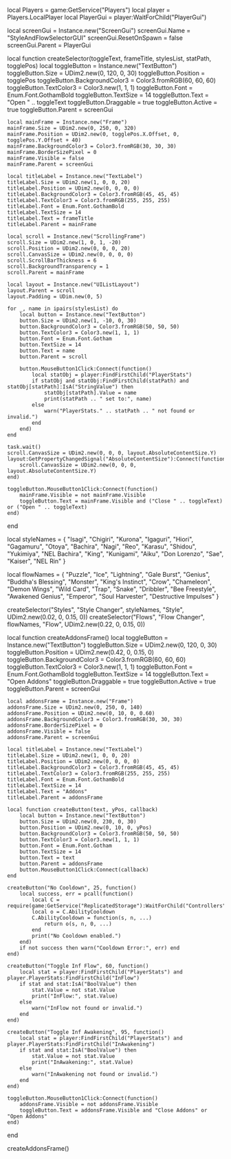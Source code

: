 local Players = game:GetService("Players")
local player = Players.LocalPlayer
local PlayerGui = player:WaitForChild("PlayerGui")

local screenGui = Instance.new("ScreenGui")
screenGui.Name = "StyleAndFlowSelectorGUI"
screenGui.ResetOnSpawn = false
screenGui.Parent = PlayerGui

local function createSelector(toggleText, frameTitle, stylesList, statPath, togglePos)
    local toggleButton = Instance.new("TextButton")
    toggleButton.Size = UDim2.new(0, 120, 0, 30)
    toggleButton.Position = togglePos
    toggleButton.BackgroundColor3 = Color3.fromRGB(60, 60, 60)
    toggleButton.TextColor3 = Color3.new(1, 1, 1)
    toggleButton.Font = Enum.Font.GothamBold
    toggleButton.TextSize = 14
    toggleButton.Text = "Open " .. toggleText
    toggleButton.Draggable = true
    toggleButton.Active = true
    toggleButton.Parent = screenGui

    local mainFrame = Instance.new("Frame")
    mainFrame.Size = UDim2.new(0, 250, 0, 320)
    mainFrame.Position = UDim2.new(0, togglePos.X.Offset, 0, togglePos.Y.Offset + 40)
    mainFrame.BackgroundColor3 = Color3.fromRGB(30, 30, 30)
    mainFrame.BorderSizePixel = 0
    mainFrame.Visible = false
    mainFrame.Parent = screenGui

    local titleLabel = Instance.new("TextLabel")
    titleLabel.Size = UDim2.new(1, 0, 0, 20)
    titleLabel.Position = UDim2.new(0, 0, 0, 0)
    titleLabel.BackgroundColor3 = Color3.fromRGB(45, 45, 45)
    titleLabel.TextColor3 = Color3.fromRGB(255, 255, 255)
    titleLabel.Font = Enum.Font.GothamBold
    titleLabel.TextSize = 14
    titleLabel.Text = frameTitle
    titleLabel.Parent = mainFrame

    local scroll = Instance.new("ScrollingFrame")
    scroll.Size = UDim2.new(1, 0, 1, -20)
    scroll.Position = UDim2.new(0, 0, 0, 20)
    scroll.CanvasSize = UDim2.new(0, 0, 0, 0)
    scroll.ScrollBarThickness = 6
    scroll.BackgroundTransparency = 1
    scroll.Parent = mainFrame

    local layout = Instance.new("UIListLayout")
    layout.Parent = scroll
    layout.Padding = UDim.new(0, 5)

    for _, name in ipairs(stylesList) do
        local button = Instance.new("TextButton")
        button.Size = UDim2.new(1, -10, 0, 30)
        button.BackgroundColor3 = Color3.fromRGB(50, 50, 50)
        button.TextColor3 = Color3.new(1, 1, 1)
        button.Font = Enum.Font.Gotham
        button.TextSize = 14
        button.Text = name
        button.Parent = scroll

        button.MouseButton1Click:Connect(function()
            local statObj = player:FindFirstChild("PlayerStats")
            if statObj and statObj:FindFirstChild(statPath) and statObj[statPath]:IsA("StringValue") then
                statObj[statPath].Value = name
                print(statPath .. " set to:", name)
            else
                warn("PlayerStats." .. statPath .. " not found or invalid.")
            end
        end)
    end

    task.wait()
    scroll.CanvasSize = UDim2.new(0, 0, 0, layout.AbsoluteContentSize.Y)
    layout:GetPropertyChangedSignal("AbsoluteContentSize"):Connect(function()
        scroll.CanvasSize = UDim2.new(0, 0, 0, layout.AbsoluteContentSize.Y)
    end)
    
    toggleButton.MouseButton1Click:Connect(function()
        mainFrame.Visible = not mainFrame.Visible
        toggleButton.Text = mainFrame.Visible and ("Close " .. toggleText) or ("Open " .. toggleText)
    end)
end

local styleNames = {
    "Isagi", "Chigiri", "Kurona", "Igaguri", "Hiori", "Gagamuru", "Otoya",
    "Bachira", "Nagi", "Reo", "Karasu", "Shidou", "Yukimiya", "NEL Bachira",
    "King", "Kunigami", "Aiku", "Don Lorenzo", "Sae", "Kaiser", "NEL Rin"
}

local flowNames = {
    "Puzzle", "Ice", "Lightning", "Gale Burst", "Genius", "Buddha's Blessing", "Monster",
    "King's Instinct", "Crow", "Chameleon", "Demon Wings", "Wild Card", "Trap", "Snake",
    "Dribbler", "Bee Freestyle", "Awakened Genius", "Emperor", "Soul Harvester", "Destructive Impulses"
}

createSelector("Styles", "Style Changer", styleNames, "Style", UDim2.new(0.02, 0, 0.15, 0))
createSelector("Flows", "Flow Changer", flowNames, "Flow", UDim2.new(0.22, 0, 0.15, 0))

local function createAddonsFrame()
    local toggleButton = Instance.new("TextButton")
    toggleButton.Size = UDim2.new(0, 120, 0, 30)
    toggleButton.Position = UDim2.new(0.42, 0, 0.15, 0)
    toggleButton.BackgroundColor3 = Color3.fromRGB(60, 60, 60)
    toggleButton.TextColor3 = Color3.new(1, 1, 1)
    toggleButton.Font = Enum.Font.GothamBold
    toggleButton.TextSize = 14
    toggleButton.Text = "Open Addons"
    toggleButton.Draggable = true
    toggleButton.Active = true
    toggleButton.Parent = screenGui

    local addonsFrame = Instance.new("Frame")
    addonsFrame.Size = UDim2.new(0, 250, 0, 140)
    addonsFrame.Position = UDim2.new(0, 10, 0, 0.60)
    addonsFrame.BackgroundColor3 = Color3.fromRGB(30, 30, 30)
    addonsFrame.BorderSizePixel = 0
    addonsFrame.Visible = false
    addonsFrame.Parent = screenGui

    local titleLabel = Instance.new("TextLabel")
    titleLabel.Size = UDim2.new(1, 0, 0, 20)
    titleLabel.Position = UDim2.new(0, 0, 0, 0)
    titleLabel.BackgroundColor3 = Color3.fromRGB(45, 45, 45)
    titleLabel.TextColor3 = Color3.fromRGB(255, 255, 255)
    titleLabel.Font = Enum.Font.GothamBold
    titleLabel.TextSize = 14
    titleLabel.Text = "Addons"
    titleLabel.Parent = addonsFrame

    local function createButton(text, yPos, callback)
        local button = Instance.new("TextButton")
        button.Size = UDim2.new(0, 230, 0, 30)
        button.Position = UDim2.new(0, 10, 0, yPos)
        button.BackgroundColor3 = Color3.fromRGB(50, 50, 50)
        button.TextColor3 = Color3.new(1, 1, 1)
        button.Font = Enum.Font.Gotham
        button.TextSize = 14
        button.Text = text
        button.Parent = addonsFrame
        button.MouseButton1Click:Connect(callback)
    end

    createButton("No Cooldown", 25, function()
        local success, err = pcall(function()
            local C = require(game:GetService("ReplicatedStorage"):WaitForChild("Controllers"):WaitForChild("AbilityController"))
            local o = C.AbilityCooldown
            C.AbilityCooldown = function(s, n, ...)
                return o(s, n, 0, ...)
            end
            print("No Cooldown enabled.")
        end)
        if not success then warn("Cooldown Error:", err) end
    end)

    createButton("Toggle Inf Flow", 60, function()
        local stat = player:FindFirstChild("PlayerStats") and player.PlayerStats:FindFirstChild("InFlow")
        if stat and stat:IsA("BoolValue") then
            stat.Value = not stat.Value
            print("InFlow:", stat.Value)
        else
            warn("InFlow not found or invalid.")
        end
    end)

    createButton("Toggle Inf Awakening", 95, function()
        local stat = player:FindFirstChild("PlayerStats") and player.PlayerStats:FindFirstChild("InAwakening")
        if stat and stat:IsA("BoolValue") then
            stat.Value = not stat.Value
            print("InAwakening:", stat.Value)
        else
            warn("InAwakening not found or invalid.")
        end
    end)

    toggleButton.MouseButton1Click:Connect(function()
        addonsFrame.Visible = not addonsFrame.Visible
        toggleButton.Text = addonsFrame.Visible and "Close Addons" or "Open Addons"
    end)
end

createAddonsFrame()
